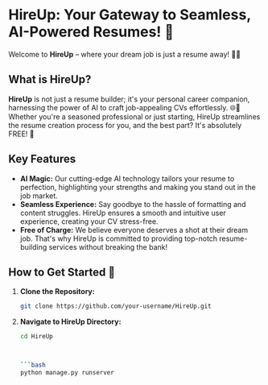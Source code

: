 # HireUp: Your Gateway to Seamless, AI-Powered Resumes! 🚀

Welcome to **HireUp** – where your dream job is just a resume away! 👔✨

## What is HireUp?

**HireUp** is not just a resume builder; it's your personal career companion, harnessing the power of AI to craft job-appealing CVs effortlessly. 🌐💼 Whether you're a seasoned professional or just starting, HireUp streamlines the resume creation process for you, and the best part? It's absolutely FREE! 🎉

## Key Features 

- **AI Magic:** Our cutting-edge AI technology tailors your resume to perfection, highlighting your strengths and making you stand out in the job market.
- **Seamless Experience:** Say goodbye to the hassle of formatting and content struggles. HireUp ensures a smooth and intuitive user experience, creating your CV stress-free.
- **Free of Charge:** We believe everyone deserves a shot at their dream job. That's why HireUp is committed to providing top-notch resume-building services without breaking the bank!

## How to Get Started 🌟

1. **Clone the Repository:**
   ```bash
   git clone https://github.com/your-username/HireUp.git

2. **Navigate to HireUp Directory:**
   ```bash
   cd HireUp



   ```bash
   python manage.py runserver
